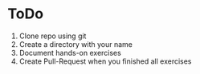 # ToDo

1. Clone repo using git
2. Create a directory with your name
3. Document hands-on exercises
4. Create Pull-Request when you finished all exercises